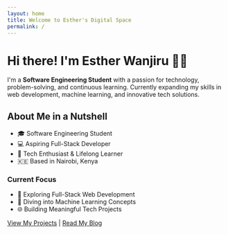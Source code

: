 ```yaml
---
layout: home
title: Welcome to Esther's Digital Space
permalink: /
---
```


# Hi there! I'm Esther Wanjiru 👩‍💻

I'm a **Software Engineering Student** with a passion for technology, problem-solving, and continuous learning. Currently expanding my skills in web development, machine learning, and innovative tech solutions.

## About Me in a Nutshell
- 🎓 Software Engineering Student
- 💻 Aspiring Full-Stack Developer
- 🌱 Tech Enthusiast & Lifelong Learner
- 🇰🇪 Based in Nairobi, Kenya

### Current Focus
- 🚀 Exploring Full-Stack Web Development
- 🤖 Diving into Machine Learning Concepts
- 🌐 Building Meaningful Tech Projects

[View My Projects](/portfolio) | [Read My Blog](/blog)